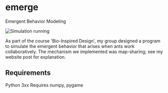 # emerge
Emergent Behavior Modeling

![Simulation running](emerge.gif)

As part of the course 'Bio-Inspired Design', my group designed a program to simulate the emergent behavior that arises when ants work collaboratively. The mechanism we implemented was map-sharing; see my website post for explanation.

## Requirements
Python 3xx
Requires numpy, pygame
